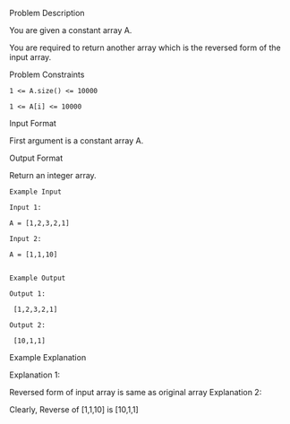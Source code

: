 Problem Description

You are given a constant array A.

You are required to return another array which is the reversed form of the input array.



Problem Constraints

    1 <= A.size() <= 10000
    
    1 <= A[i] <= 10000



Input Format

First argument is a constant array A.



Output Format

Return an integer array.

    
    
    Example Input
    
    Input 1:
    
    A = [1,2,3,2,1]
    
    Input 2:
    
    A = [1,1,10]
    
    
    Example Output
    
    Output 1:
    
     [1,2,3,2,1] 
    
    Output 2:
    
     [10,1,1] 
    

Example Explanation

Explanation 1:

Reversed form of input array is same as original array
Explanation 2:

Clearly, Reverse of [1,1,10] is [10,1,1]